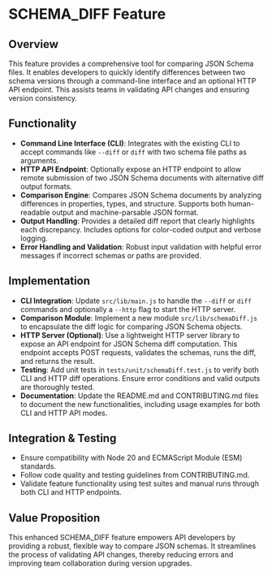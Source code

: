 # SCHEMA_DIFF Feature

## Overview
This feature provides a comprehensive tool for comparing JSON Schema files. It enables developers to quickly identify differences between two schema versions through a command-line interface and an optional HTTP API endpoint. This assists teams in validating API changes and ensuring version consistency.

## Functionality
- **Command Line Interface (CLI)**: Integrates with the existing CLI to accept commands like `--diff` or `diff` with two schema file paths as arguments.
- **HTTP API Endpoint**: Optionally expose an HTTP endpoint to allow remote submission of two JSON Schema documents with alternative diff output formats.
- **Comparison Engine**: Compares JSON Schema documents by analyzing differences in properties, types, and structure. Supports both human-readable output and machine-parsable JSON format.
- **Output Handling**: Provides a detailed diff report that clearly highlights each discrepancy. Includes options for color-coded output and verbose logging.
- **Error Handling and Validation**: Robust input validation with helpful error messages if incorrect schemas or paths are provided.

## Implementation
- **CLI Integration**: Update `src/lib/main.js` to handle the `--diff` or `diff` commands and optionally a `--http` flag to start the HTTP server.
- **Comparison Module**: Implement a new module `src/lib/schemaDiff.js` to encapsulate the diff logic for comparing JSON Schema objects.
- **HTTP Server (Optional)**: Use a lightweight HTTP server library to expose an API endpoint for JSON Schema diff computation. This endpoint accepts POST requests, validates the schemas, runs the diff, and returns the result.
- **Testing**: Add unit tests in `tests/unit/schemaDiff.test.js` to verify both CLI and HTTP diff operations. Ensure error conditions and valid outputs are thoroughly tested.
- **Documentation**: Update the README.md and CONTRIBUTING.md files to document the new functionalities, including usage examples for both CLI and HTTP API modes.

## Integration & Testing
- Ensure compatibility with Node 20 and ECMAScript Module (ESM) standards.
- Follow code quality and testing guidelines from CONTRIBUTING.md.
- Validate feature functionality using test suites and manual runs through both CLI and HTTP endpoints.

## Value Proposition
This enhanced SCHEMA_DIFF feature empowers API developers by providing a robust, flexible way to compare JSON schemas. It streamlines the process of validating API changes, thereby reducing errors and improving team collaboration during version upgrades.